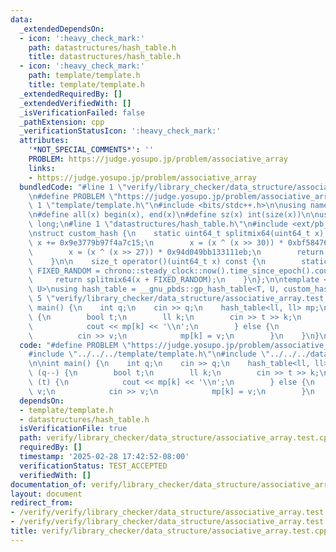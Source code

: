 ```yaml
---
data:
  _extendedDependsOn:
  - icon: ':heavy_check_mark:'
    path: datastructures/hash_table.h
    title: datastructures/hash_table.h
  - icon: ':heavy_check_mark:'
    path: template/template.h
    title: template/template.h
  _extendedRequiredBy: []
  _extendedVerifiedWith: []
  _isVerificationFailed: false
  _pathExtension: cpp
  _verificationStatusIcon: ':heavy_check_mark:'
  attributes:
    '*NOT_SPECIAL_COMMENTS*': ''
    PROBLEM: https://judge.yosupo.jp/problem/associative_array
    links:
    - https://judge.yosupo.jp/problem/associative_array
  bundledCode: "#line 1 \"verify/library_checker/data_structure/associative_array.test.cpp\"\
    \n#define PROBLEM \"https://judge.yosupo.jp/problem/associative_array\"\n\n#line\
    \ 1 \"template/template.h\"\n#include <bits/stdc++.h>\n\nusing namespace std;\n\
    \n#define all(x) begin(x), end(x)\n#define sz(x) int(size(x))\n\nusing ll = long\
    \ long;\n#line 1 \"datastructures/hash_table.h\"\n#include <ext/pb_ds/assoc_container.hpp>\n\
    \nstruct custom_hash {\n    static uint64_t splitmix64(uint64_t x) {\n       \
    \ x += 0x9e3779b97f4a7c15;\n        x = (x ^ (x >> 30)) * 0xbf58476d1ce4e5b9;\n\
    \        x = (x ^ (x >> 27)) * 0x94d049bb133111eb;\n        return x ^ (x >> 31);\n\
    \    }\n\n    size_t operator()(uint64_t x) const {\n        static const uint64_t\
    \ FIXED_RANDOM = chrono::steady_clock::now().time_since_epoch().count();\n   \
    \     return splitmix64(x + FIXED_RANDOM);\n    }\n};\n\ntemplate <class T, class\
    \ U>\nusing hash_table = __gnu_pbds::gp_hash_table<T, U, custom_hash>;\n#line\
    \ 5 \"verify/library_checker/data_structure/associative_array.test.cpp\"\n\nint\
    \ main() {\n    int q;\n    cin >> q;\n    hash_table<ll, ll> mp;\n    while (q--)\
    \ {\n        bool t;\n        ll k;\n        cin >> t >> k;\n        if (t) {\n\
    \            cout << mp[k] << '\\n';\n        } else {\n            ll v;\n  \
    \          cin >> v;\n            mp[k] = v;\n        }\n    }\n}\n"
  code: "#define PROBLEM \"https://judge.yosupo.jp/problem/associative_array\"\n\n\
    #include \"../../../template/template.h\"\n#include \"../../../datastructures/hash_table.h\"\
    \n\nint main() {\n    int q;\n    cin >> q;\n    hash_table<ll, ll> mp;\n    while\
    \ (q--) {\n        bool t;\n        ll k;\n        cin >> t >> k;\n        if\
    \ (t) {\n            cout << mp[k] << '\\n';\n        } else {\n            ll\
    \ v;\n            cin >> v;\n            mp[k] = v;\n        }\n    }\n}"
  dependsOn:
  - template/template.h
  - datastructures/hash_table.h
  isVerificationFile: true
  path: verify/library_checker/data_structure/associative_array.test.cpp
  requiredBy: []
  timestamp: '2025-02-28 17:42:52-08:00'
  verificationStatus: TEST_ACCEPTED
  verifiedWith: []
documentation_of: verify/library_checker/data_structure/associative_array.test.cpp
layout: document
redirect_from:
- /verify/verify/library_checker/data_structure/associative_array.test.cpp
- /verify/verify/library_checker/data_structure/associative_array.test.cpp.html
title: verify/library_checker/data_structure/associative_array.test.cpp
---
```

